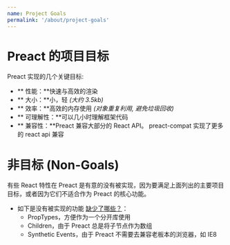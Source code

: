 ```yaml
---
name: Project Goals
permalink: '/about/project-goals'
---
```


# Preact 的项目目标
 
Preact 实现的几个关键目标:

- ** 性能：**快速与高效的渲染
- ** 大小：**小，轻 _(大约 3.5kb)_
- ** 效率：**高效的内存使用 _(对象重复利用, 避免垃圾回收)_
- ** 可理解性：**可以几小时理解框架代码
- ** 兼容性：**Preact 兼容大部分的 React API。 preact-compat 实现了更多的 react api 兼容

# 非目标 (Non-Goals)

有些 React 特性在 Preact 是有意的没有被实现，因为要满足上面列出的主要项目目标，或者因为它们不适合作为 Preact 的核心功能。

- 如下是没有被实现的功能 [缺少了哪些？](/guide/differences-to-react#whats-missing)：
    - PropTypes，方便作为一个分开库使用 
    - Children，由于 Preact 总是将子节点作为数组
    - Synthetic Events，由于 Preact 不需要去兼容老板本的浏览器，如 IE8

[preact-compat]: https://github.com/preactjs/preact-compat/
